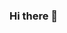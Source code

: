 ### Hi there 👋

<!--
**vanshajtyagi/vanshajtyagi** is a ✨ _special_ ✨ repository because its `README.md` (this file) appears on your GitHub profile.

Here are some ideas to get you started:

- 🔭 I’m currently working on Full stack development and DS and Algo
- 🌱 I’m currently learning AWS and the same above.
- 👯 I’m looking to collaborate on ...
- 🤔 I’m looking for help with ...
- 💬 Ask me about ...
- 📫 How to reach me: vanshaj.tygai234@gmail.com
- 😄 Pronouns: He/Him
- ⚡ Fun fact: I Love EDM.
-->
